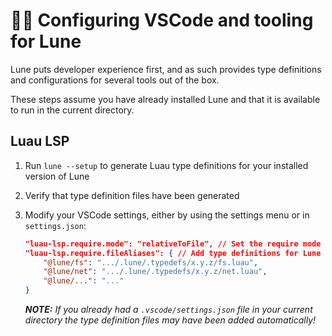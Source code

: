 # 🧑‍💻 Configuring VSCode and tooling for Lune

Lune puts developer experience first, and as such provides type definitions and configurations for several tools out of the box.

These steps assume you have already installed Lune and that it is available to run in the current directory.

## Luau LSP

1. Run `lune --setup` to generate Luau type definitions for your installed version of Lune
2. Verify that type definition files have been generated
3. Modify your VSCode settings, either by using the settings menu or in `settings.json`:

    ```json
    "luau-lsp.require.mode": "relativeToFile", // Set the require mode to work with Lune
    "luau-lsp.require.fileAliases": { // Add type definitions for Lune builtins
    	"@lune/fs": ".../.lune/.typedefs/x.y.z/fs.luau",
    	"@lune/net": ".../.lune/.typedefs/x.y.z/net.luau",
    	"@lune/...": "..."
    }
    ```

    _**NOTE:** If you already had a `.vscode/settings.json` file in your current directory the type definition files may have been added automatically!_
